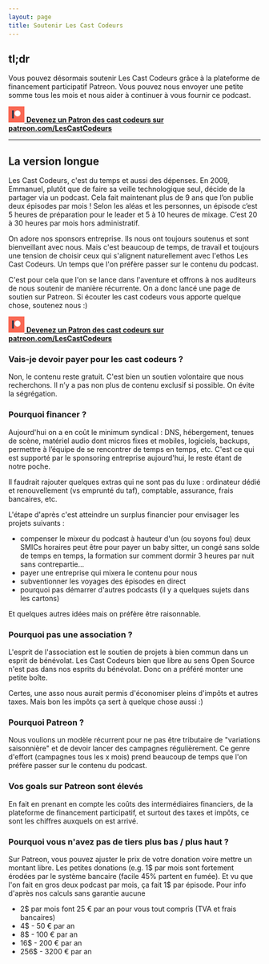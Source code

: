 ```yaml
---
layout: page
title: Soutenir Les Cast Codeurs
---
```

## tl;dr

Vous pouvez désormais soutenir Les Cast Codeurs grâce à la plateforme de financement participatif Patreon.
Vous pouvez nous envoyer une petite somme tous les mois et nous aider à continuer à vous fournir ce podcast.

[<img width="32px" height="32px" src="/images/services/patreon.png" /> **Devenez un Patron des cast codeurs sur patreon.com/LesCastCodeurs**](https://www.patreon.com/LesCastCodeurs)

***

## La version longue

Les Cast Codeurs, c'est du temps et aussi des dépenses.
En 2009, Emmanuel, plutôt que de faire sa veille technologique seul, décide de la partager via un podcast. Cela fait maintenant plus de 9 ans que l’on publie deux épisodes par mois ! Selon les aléas et les personnes, un épisode c’est 5 heures de préparation pour le leader et 5 à 10 heures de mixage. C’est 20 à 30 heures par mois hors administratif.

On adore nos sponsors entreprise. Ils nous ont toujours soutenus et sont bienveillant avec nous. Mais c'est beaucoup de temps, de travail et toujours une tension de choisir ceux qui s'alignent naturellement avec l'ethos Les Cast Codeurs. Un temps que l'on préfère passer sur le contenu du podcast.

C'est pour cela que l'on se lance dans l'aventure et offrons à nos auditeurs de nous soutenir de manière récurrente. On a donc lancé une page de soutien sur Patreon. Si écouter les cast codeurs vous apporte quelque chose, soutenez nous :)

[<img width="32px" height="32px" src="/images/services/patreon.png" /> **Devenez un Patron des cast codeurs sur patreon.com/LesCastCodeurs**](https://www.patreon.com/LesCastCodeurs)

### Vais-je devoir payer pour les cast codeurs ?

Non, le contenu reste gratuit. C'est bien un soutien volontaire que nous recherchons. Il n’y a pas non plus de contenu exclusif si possible. On évite la ségrégation.

### Pourquoi financer ?

Aujourd'hui on a en coût le minimum syndical : DNS, hébergement, tenues de scène, matériel audio dont micros fixes et mobiles, logiciels, backups, permettre à l’équipe de se rencontrer de temps en temps, etc. C'est ce qui est supporté par le sponsoring entreprise aujourd'hui, le reste étant de notre poche.

Il faudrait rajouter quelques extras qui ne sont pas du luxe : ordinateur dédié et renouvellement (vs emprunté du taf), comptable, assurance, frais bancaires, etc. 

L'étape d'après c'est atteindre un surplus financier pour envisager les projets suivants :

* compenser le mixeur du podcast à hauteur d'un (ou soyons fou) deux SMICs horaires peut être pour payer un baby sitter, un congé sans solde de temps en temps, la formation sur comment dormir 3 heures par nuit sans contrepartie...
* payer une entreprise qui mixera le contenu pour nous
* subventionner les voyages des épisodes en direct
* pourquoi pas démarrer d'autres podcasts (il y a quelques sujets dans les cartons)

Et quelques autres idées mais on préfère être raisonnable.

### Pourquoi pas une association ?

L'esprit de l'association est le soutien de projets à bien commun dans un esprit de bénévolat. Les Cast Codeurs bien que libre au sens Open Source n'est pas dans nos esprits du bénévolat. Donc on a préféré monter une petite boîte. 

Certes, une asso nous aurait permis d'économiser pleins d'impôts et autres taxes. Mais bon les impôts ça sert à quelque chose aussi :)

### Pourquoi Patreon ?

Nous voulions un modèle récurrent pour ne pas être tributaire de "variations saisonnière" et de devoir lancer des campagnes régulièrement. Ce genre d'effort (campagnes tous les x mois) prend beaucoup de temps que l'on préfère passer sur le contenu du podcast. 

### Vos goals sur Patreon sont élevés 

En fait en prenant en compte les coûts des intermédiaires financiers, de la plateforme de financement participatif, et surtout des taxes et impôts, ce sont les chiffres auxquels on est arrivé. 

### Pourquoi vous n'avez pas de tiers plus bas / plus haut ?

Sur Patreon, vous pouvez ajuster le prix de votre donation voire mettre un montant libre. 
Les petites donations (e.g. 1$ par mois sont fortement érodées par le système bancaire (facile 45% partent en fumée). Et vu que l'on fait en gros deux podcast par mois, ça fait 1$ par épisode. 
Pour info d'après nos calculs sans garantie aucune

* 2$ par mois font 25 € par an pour vous tout compris (TVA et frais bancaires)
* 4$ - 50 € par an
* 8$ - 100 € par an
* 16$ - 200 € par an
* 256$ - 3200 € par an
